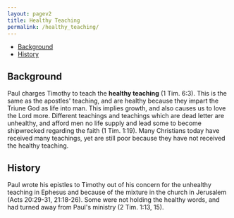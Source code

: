 ```yaml
---
layout: pagev2
title: Healthy Teaching
permalink: /healthy_teaching/
---
```

- [Background](#background)
- [History](#history)

## Background

Paul charges Timothy to teach the **healthy teaching** (1 Tim. 6:3). This is the same as the apostles' teaching, and are healthy because they impart the Triune God as life into man. This implies growth, and also causes us to love the Lord more. Different teachings and teachings which are dead letter are unhealthy, and afford men no life supply and lead some to become shipwrecked regarding the faith (1 Tim. 1:19). Many Christians today have received many teachings, yet are still poor because they have not received the healthy teaching.

## History

Paul wrote his epistles to Timothy out of his concern for the unhealthy teaching in Ephesus and because of the mixture in the church in Jerusalem (Acts 20:29-31, 21:18-26). Some were not holding the healthy words, and had turned away from Paul's ministry (2 Tim. 1:13, 15). 